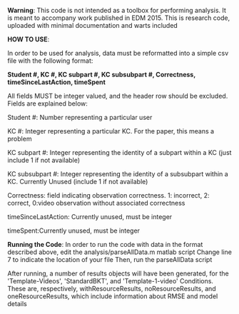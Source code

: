 **Warning**: This code is not intended as a toolbox for performing analysis.  It is meant to accompany work published in EDM 2015.  This is research code, uploaded with minimal documentation and warts included


**HOW TO USE**:

In order to be used for analysis, data must be reformatted into a simple csv file with the following format:

**Student #, KC #, KC subpart #, KC subsubpart #, Correctness, timeSinceLastAction, timeSpent**

All fields MUST be integer valued, and the header row should be excluded.  Fields are explained below:

Student #: Number representing a particular user

KC #: Integer representing a particular KC.  For the paper, this means a problem

KC subpart #: Integer representing the identity of a subpart within a KC (just include 1 if not available)

KC subsubpart #: Integer representing the identity of a subsubpart within a KC.  Currently Unused (include 1 if not available)

Correctness: field indicating observation correctness. 1: incorrect, 2: correct, 0:video observation without associated correctness

timeSinceLastAction: Currently unused, must be integer

timeSpent:Currently unused, must be integer

**Running the Code**:
In order to run the code with data in the format described above, edit the analysis/parseAllData.m matlab script
Change line 7 to indicate the location of your file
Then, run the parseAllData script

After running, a number of results objects will have been generated, for the 'Template-Videos', 'StandardBKT', and 'Template-1-video' Conditions.  These are, respectively, withResourceResults, noResourceResults, and oneResourceResults, which include information about RMSE and model details

